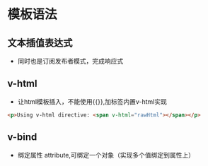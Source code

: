 # 模板语法
## 文本插值表达式
- 同时也是订阅发布者模式，完成响应式
## v-html
- 让html模板插入，不能使用{{}},加标签内置v-html实现
```html
<p>Using v-html directive: <span v-html="rawHtml"></span></p>
```
## v-bind
- 绑定属性 attribute,可绑定一个对象（实现多个值绑定到属性上）
## 



